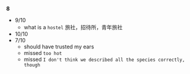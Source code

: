 **8**

- 9/10
  - what is a `hostel` 旅社，招待所，青年旅社
- 10/10
- 7/10
  - should have trusted my ears
  - missed `too hot`
  - missed `I don't think we described all the species correctly, though`
